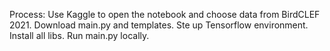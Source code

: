 Process:
Use Kaggle to open the notebook and choose data from BirdCLEF 2021.
Download main.py and templates.
Ste up Tensorflow environment.
Install all libs.
Run main.py locally.

